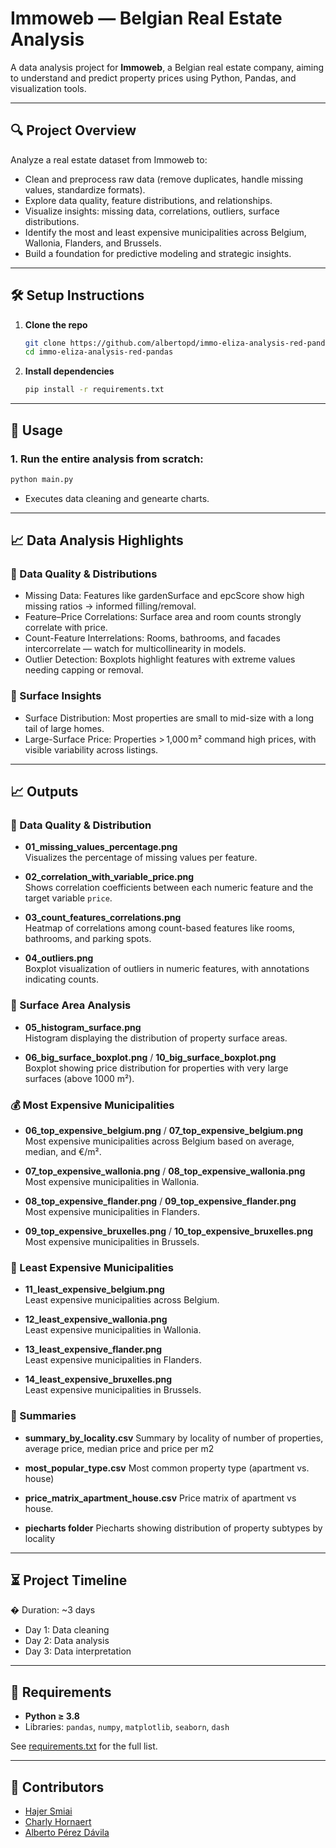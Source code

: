 
# Immoweb — Belgian Real Estate Analysis

A data analysis project for **Immoweb**, a Belgian real estate company, aiming to understand and predict property prices using Python, Pandas, and visualization tools.

---

## 🔍 Project Overview

Analyze a real estate dataset from Immoweb to:
- Clean and preprocess raw data (remove duplicates, handle missing values, standardize formats).
- Explore data quality, feature distributions, and relationships.
- Visualize insights: missing data, correlations, outliers, surface distributions.
- Identify the most and least expensive municipalities across Belgium, Wallonia, Flanders, and Brussels.
- Build a foundation for predictive modeling and strategic insights.

---

## 🛠️ Setup Instructions

1. **Clone the repo**  
   ```bash
   git clone https://github.com/albertopd/immo-eliza-analysis-red-pandas.git
   cd immo-eliza-analysis-red-pandas
   ```

2. **Install dependencies**  
   ```bash
   pip install -r requirements.txt
   ```

---

## 🚀 Usage

### 1. Run the entire analysis from scratch:
```bash
python main.py
```
- Executes data cleaning and genearte charts.

---

## 📈 Data Analysis Highlights

### 🧼 Data Quality & Distributions

- Missing Data: Features like gardenSurface and epcScore show high missing ratios → informed filling/removal.
- Feature–Price Correlations: Surface area and room counts strongly correlate with price.
- Count-Feature Interrelations: Rooms, bathrooms, and facades intercorrelate — watch for multicollinearity in models.
- Outlier Detection: Boxplots highlight features with extreme values needing capping or removal.

### 📐 Surface Insights

- Surface Distribution: Most properties are small to mid-size with a long tail of large homes.
- Large-Surface Price: Properties > 1,000 m² command high prices, with visible variability across listings.

---

## 📈 Outputs

### 🧼 Data Quality & Distribution
- **01_missing_values_percentage.png**  
  Visualizes the percentage of missing values per feature.

- **02_correlation_with_variable_price.png**  
  Shows correlation coefficients between each numeric feature and the target variable `price`.

- **03_count_features_correlations.png**  
  Heatmap of correlations among count-based features like rooms, bathrooms, and parking spots.

- **04_outliers.png**  
  Boxplot visualization of outliers in numeric features, with annotations indicating counts.

### 📐 Surface Area Analysis
- **05_histogram_surface.png**  
  Histogram displaying the distribution of property surface areas.

- **06_big_surface_boxplot.png** / **10_big_surface_boxplot.png**  
  Boxplot showing price distribution for properties with very large surfaces (above 1000 m²).

### 💰 Most Expensive Municipalities
- **06_top_expensive_belgium.png** / **07_top_expensive_belgium.png**  
  Most expensive municipalities across Belgium based on average, median, and €/m².

- **07_top_expensive_wallonia.png** / **08_top_expensive_wallonia.png**  
  Most expensive municipalities in Wallonia.

- **08_top_expensive_flander.png** / **09_top_expensive_flander.png**  
  Most expensive municipalities in Flanders.

- **09_top_expensive_bruxelles.png** / **10_top_expensive_bruxelles.png**  
  Most expensive municipalities in Brussels.

### 💸 Least Expensive Municipalities
- **11_least_expensive_belgium.png**  
  Least expensive municipalities across Belgium.

- **12_least_expensive_wallonia.png**  
  Least expensive municipalities in Wallonia.

- **13_least_expensive_flander.png**  
  Least expensive municipalities in Flanders.

- **14_least_expensive_bruxelles.png**  
  Least expensive municipalities in Brussels.

### 📄 Summaries

- **summary_by_locality.csv**
  Summary by locality of  number of properties, average price, median price and price per m2

- **most_popular_type.csv**
  Most common property type (apartment vs. house)
- **price_matrix_apartment_house.csv**
  Price matrix of apartment vs house.
- **piecharts folder**
  Piecharts showing distribution of property subtypes by locality

---

## ⏳ Project Timeline

� Duration: ~3 days  
- Day 1: Data cleaning
- Day 2: Data analysis  
- Day 3: Data interpretation

---


## 🧰 Requirements

- **Python ≥ 3.8**
- Libraries: `pandas`, `numpy`, `matplotlib`, `seaborn`, `dash`

See [requirements.txt](requirements.txt) for the full list.

---

## 👥 Contributors

- [Hajer Smiai](https://github.com/hajersmiai)
- [Charly Hornaert](https://github.com/CharlyHo)
- [Alberto Pérez Dávila](https://github.com/albertopd)